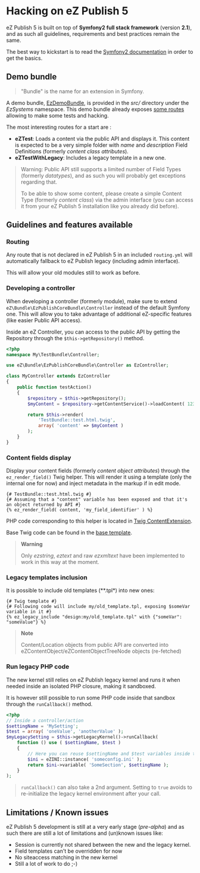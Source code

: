 # Hacking on eZ Publish 5

eZ Publish 5 is built on top of **Symfony2 full stack framework** (version **2.1**), and as such all guidelines,
requirements and best practices remain the same.

The best way to kickstart is to read the [Symfony2 documentation](http://symfony.com/doc/master/book/page_creation.html)
in order to get the basics.

## Demo bundle
> "Bundle" is the name for an extension in Symfony.

A demo bundle, [EzDemoBundle](https://github.com/ezsystems/ezpublish5/tree/master/src/EzSystems/DemoBundle), is provided
in the *src/* directory under the *EzSystems* namespace.
This demo bundle already exposes [some routes](https://github.com/ezsystems/ezpublish5/blob/master/src/EzSystems/DemoBundle/Resources/config/routing.yml)
allowing to make some tests and hacking.

The most interesting routes for a start are :

- **eZTest**: Loads a content via the public API and displays it. This content is expected to be a very simple folder with
  *name* and *description* Field Definitions (formerly *content class attributes*).
- **eZTestWithLegacy**: Includes a legacy template in a new one.

> Warning: Public API still supports a limited number of Field Types (formerly *datatypes*), and as such you will probably get exceptions
> regarding that.
>
> To be able to show some content, please create a simple Content Type (formerly *content class*) via the admin interface
> (you can access it from your eZ Publish 5 installation like you already did before).

## Guidelines and features available
### Routing
Any route that is not declared in eZ Publish 5 in an included `routing.yml` will automatically fallback to eZ Publish legacy (including admin interface).

This will allow your old modules still to work as before.

### Developing a controller
When developing a controller (formerly module), make sure to extend `eZ\Bundle\EzPublishCoreBundle\Controller` instead of the default Symfony one.
This will allow you to take advantage of additional eZ-specific features (like easier Public API access).

Inside an eZ Controller, you can access to the public API by getting the Repository through the `$this->getRepository()` method.

```php
<?php
namespace My\TestBundle\Controller;

use eZ\Bundle\EzPublishCoreBundle\Controller as EzController;

class MyController extends EzController
{
    public function testAction()
    {
        $repository = $this->getRepository();
        $myContent = $repository->getContentService()->loadContent( 123 );

        return $this->render(
            'TestBundle::test.html.twig',
            array( 'content' => $myContent )
        );
    }
}
```

### Content fields display
Display your content fields (formerly *content object attributes*) through the `ez_render_field()` Twig helper.
This will render it using a template (only the internal one for now) and inject metadata in the markup if in edit mode.

```jinja
{# TestBundle::test.html.twig #}
{# Assuming that a "content" variable has been exposed and that it's an object returned by API #}
{% ez_render_field( content, 'my_field_identifier' ) %}
```

PHP code corresponding to this helper is located in [Twig ContentExtension](https://github.com/ezsystems/ezp-next/blob/master/eZ/Publish/MVC/Templating/Twig/Extension/ContentExtension.php).

Base Twig code can be found in the [base template](https://github.com/ezsystems/ezp-next/blob/master/eZ/Publish/MVC/Resources/views/Content/content_fields.html.twig).

> **Warning**
>
> Only *ezstring*, *eztext* and raw *ezxmltext* have been implemented to work in this way at the moment.

### Legacy templates inclusion
It is possible to include old templates (**.tpl*) into new ones:

```jinja
{# Twig template #}
{# Following code will include my/old_template.tpl, exposing $someVar variable in it #}
{% ez_legacy_include "design:my/old_template.tpl" with {"someVar": "someValue"} %}
```

> **Note**
>
> Content/Location objects from public API are converted into eZContentObject/eZContentObjectTreeNode objects (re-fetched)

### Run legacy PHP code
The new kernel still relies on eZ Publish legacy kernel and runs it when needed inside an isolated PHP closure, making it sandboxed.

It is however still possible to run some PHP code inside that sandbox through the `runCallback()` method.

```php
<?php
// Inside a controller/action
$settingName = 'MySetting';
$test = array( 'oneValue', 'anotherValue' );
$myLegacySetting = $this->getLegacyKernel()->runCallback(
    function () use ( $settingName, $test )
    {
        // Here you can reuse $settingName and $test variables inside the legacy context
        $ini = eZINI::instance( 'someconfig.ini' );
        return $ini->variable( 'SomeSection', $settingName );
    }
);
```
> `runCallback()` can also take a 2nd argument. Setting to `true` avoids to re-initialize the legacy kernel environment after your call.

## Limitations / Known issues
eZ Publish 5 development is still at a very early stage (*pre-alpha*) and as such there are still a lot of limitations and (un)known issues like:

- Session is currently not shared between the new and the legacy kernel.
- Field templates can't be overridden for now
- No siteaccess matching in the new kernel
- Still a lot of work to do ;-)